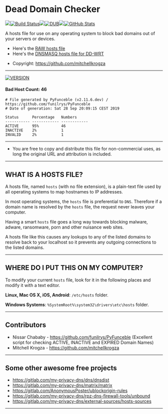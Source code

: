 # Dead Domain Checker

<img src="https://github.com/spirillen/Dead-Domains/blob/master/.assets/spacer.jpg"/>[![Build Status](https://travis-ci.org/spirillen/Dead-Domains.svg?branch=master)](https://travis-ci.org/spirillen/Dead-Domains)<img src="https://github.com/spirillen/Dead-Domains/blob/master/.assets/spacer.jpg"/>[![DUB](https://img.shields.io/dub/l/vibe-d.svg)](https://github.com/spirillen/Dead-Domains/blob/master/LICENSE.md)<img src="https://github.com/spirillen/Dead-Domains/blob/master/.assets/spacer.jpg"/>[![GitHub Stats](https://img.shields.io/badge/github-stats-ff5500.svg)](http://githubstats.com/spirillen/Dead-Domains)

A hosts file for use on any operating system to block bad domains out of your servers or devices.

* Here's the [RAW hosts file](https://raw.githubusercontent.com/spirillen/Dead-Domains/master/hosts)
* Here's the [DNSMASQ hosts file for DD-WRT](https://raw.githubusercontent.com/spirillen/Dead-Domains/master/dnsmasq)

- Copyright: https://github.com/mitchellkrogza

_______________
[![VERSION](https://img.shields.io/badge/VERSION%20-%20V1.2019.09.42-blue.svg)](https://github.com/spirillen/Dead-Domains/commits/master)
#### Bad Host Count: 46
```
# File generated by PyFunceble (v2.11.6.dev) / https://github.com/funilrys/PyFunceble
# Date of generation: Sat 28 Sep 20:09:15 CEST 2019 

Status      Percentage   Numbers     
----------- ------------ ------------
ACTIVE      95%          46          
INACTIVE    2%           1           
INVALID     2%           1           
```
____________________

- You are free to copy and distribute this file for non-commercial uses, as long the original URL and attribution is included.

************************************************
## WHAT IS A HOSTS FILE?

A hosts file, named `hosts` (with no file extension), is a plain-text file
used by all operating systems to map hostnames to IP addresses.

In most operating systems, the `hosts` file is preferential to `DNS`.
Therefore if a domain name is resolved by the `hosts` file, the request never
leaves your computer.

Having a smart `hosts` file goes a long way towards blocking malware, adware, ransomware, porn and other nuisance web sites.

A hosts file like this causes any lookups to any of the listed domains to resolve back to your localhost so it prevents any outgoing connections to the listed domains.

************************************************
## WHERE DO I PUT THIS ON MY COMPUTER?
To modify your current `hosts` file, look for it in the following places and modify it with a text
editor.

**Linux, Mac OS X, iOS, Android**: `/etc/hosts` folder.

**Windows Systems**: `%SystemRoot%\system32\drivers\etc\hosts` folder.

************************************************
## Contributors

- Nissar Chababy - https://github.com/funilrys/PyFunceble (Excellent script for checking ACTIVE, INACTIVE and EXPIRED Domain Names)
- Mitchell Krogza - https://github.com/mitchellkrogza

************************************************
## Some other awesome free projects

- https://gitlab.com/my-privacy-dns/dns/dnsdist
- https://gitlab.com/my-privacy-dns/matrix/matrix
- https://gitlab.com/AnonymousPoster/ublockorigin-rules
- https://gitlab.com/my-privacy-dns/rpz-dns-firewall-tools/unbound
- https://gitlab.com/my-privacy-dns/external-sources/hosts-sources
************************************************
